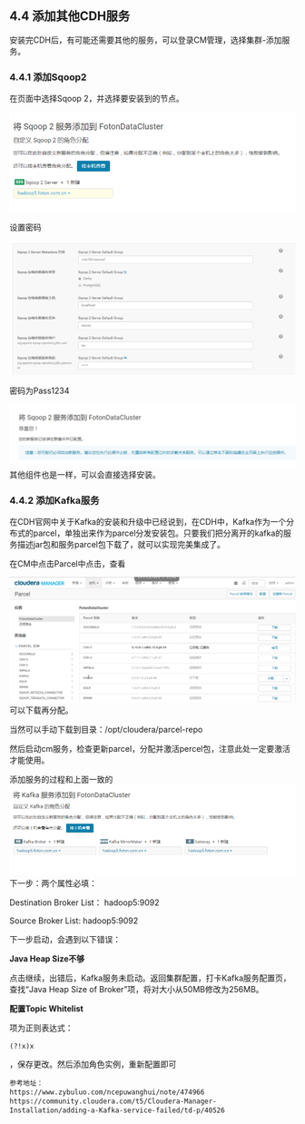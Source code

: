 ## 4.4 添加其他CDH服务

安装完CDH后，有可能还需要其他的服务，可以登录CM管理，选择集群-添加服务。

### 4.4.1 **添加Sqoop2**

在页面中选择Sqoop 2，并选择要安装到的节点。

![](/assets/4.4_1.png)

设置密码

![](/assets/4.4_2_1.png)

密码为Pass1234

![](/assets/4.4_4.png)其他组件也是一样，可以会直接选择安装。

### 4.4.2 添加Kafka服务

在CDH官网中关于Kafka的安装和升级中已经说到，在CDH中，Kafka作为一个分布式的parcel，单独出来作为parcel分发安装包。只要我们把分离开的kafka的服务描述jar包和服务parcel包下载了，就可以实现完美集成了。

在CM中点击Parcel中点击，查看

![](/assets/4.4_5.png)可以下载再分配。

当然可以手动下载到目录：/opt/cloudera/parcel-repo

然后启动cm服务，检查更新parcel，分配并激活percel包，注意此处一定要激活才能使用。

添加服务的过程和上面一致的![](/assets/4.4_6.png)下一步：两个属性必填：

Destination Broker List： hadoop5:9092

Source Broker List: hadoop5:9092

下一步启动，会遇到以下错误：

**Java Heap Size不够**

点击继续，出错后，Kafka服务未启动。返回集群配置，打卡Kafka服务配置页，查找“Java Heap Size of Broker”项，将对大小从50MB修改为256MB。

**配置Topic Whitelist**

项为正则表达式：

```
(?!x)x
```

，保存更改。然后添加角色实例，重新配置即可



```
参考地址：
https://www.zybuluo.com/ncepuwanghui/note/474966
https://community.cloudera.com/t5/Cloudera-Manager-Installation/adding-a-Kafka-service-failed/td-p/40526
```



